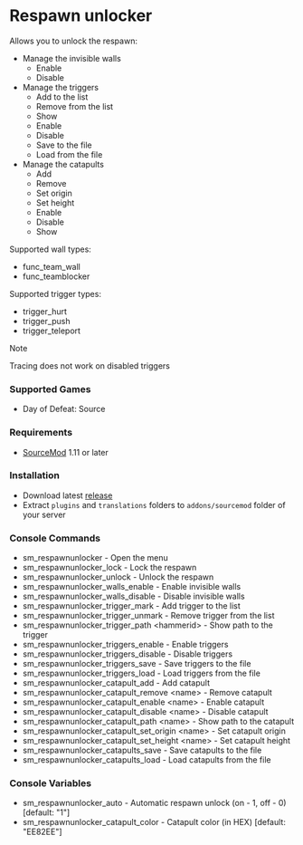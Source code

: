 # Respawn unlocker

Allows you to unlock the respawn:

* Manage the invisible walls
    * Enable
    * Disable
* Manage the triggers
    * Add to the list
    * Remove from the list
    * Show
    * Enable
    * Disable
    * Save to the file
    * Load from the file
* Manage the catapults
    * Add
    * Remove
    * Set origin
    * Set height
    * Enable
    * Disable
    * Show

Supported wall types:

* func_team_wall
* func_teamblocker

Supported trigger types:

* trigger_hurt
* trigger_push
* trigger_teleport

> [!NOTE]
> Tracing does not work on disabled triggers

### Supported Games

* Day of Defeat: Source

### Requirements

* [SourceMod](https://www.sourcemod.net) 1.11 or later

### Installation

* Download latest [release](https://github.com/dronelektron/respawn-unlocker/releases)
* Extract `plugins` and `translations` folders to `addons/sourcemod` folder of your server

### Console Commands

* sm_respawnunlocker - Open the menu
* sm_respawnunlocker_lock - Lock the respawn
* sm_respawnunlocker_unlock - Unlock the respawn
* sm_respawnunlocker_walls_enable - Enable invisible walls
* sm_respawnunlocker_walls_disable - Disable invisible walls
* sm_respawnunlocker_trigger_mark - Add trigger to the list
* sm_respawnunlocker_trigger_unmark - Remove trigger from the list
* sm_respawnunlocker_trigger_path &lt;hammerid&gt; - Show path to the trigger
* sm_respawnunlocker_triggers_enable - Enable triggers
* sm_respawnunlocker_triggers_disable - Disable triggers
* sm_respawnunlocker_triggers_save - Save triggers to the file
* sm_respawnunlocker_triggers_load - Load triggers from the file
* sm_respawnunlocker_catapult_add - Add catapult
* sm_respawnunlocker_catapult_remove &lt;name&gt; - Remove catapult
* sm_respawnunlocker_catapult_enable &lt;name&gt; - Enable catapult
* sm_respawnunlocker_catapult_disable &lt;name&gt; - Disable catapult
* sm_respawnunlocker_catapult_path &lt;name&gt; - Show path to the catapult
* sm_respawnunlocker_catapult_set_origin &lt;name&gt; - Set catapult origin
* sm_respawnunlocker_catapult_set_height &lt;name&gt; - Set catapult height
* sm_respawnunlocker_catapults_save - Save catapults to the file
* sm_respawnunlocker_catapults_load - Load catapults from the file

### Console Variables

* sm_respawnunlocker_auto - Automatic respawn unlock (on - 1, off - 0) [default: "1"]
* sm_respawnunlocker_catapult_color - Catapult color (in HEX) [default: "EE82EE"]
